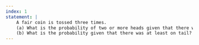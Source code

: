 ```yaml
---
index: 1
statement: |
    A fair coin is tossed three times.  
    (a) What is the probability of two or more heads given that there was at least one head?  
    (b) What is the probability given that there was at least on tail?
---
```

